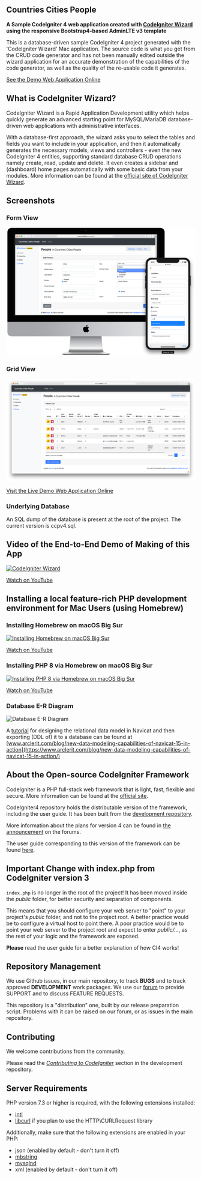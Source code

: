 ## Countries Cities People
**A Sample CodeIgniter 4 web application created with [CodeIgniter Wizard](https://www.ozar.net/products) using the responsive Bootstrap4-based AdminLTE v3 template**

This is a database-driven sample CodeIgniter 4 project generated with the 'CodeIgniter Wizard' Mac application. The source code is what you get from the CRUD code generator and has not been manually edited outside the wizard application for an accurate demonstration of the capabilities of the code generator, as well as the quality of the re-usable code it generates. 


[See the Demo Web Application Online](https://www.ozar.net/products/codeigniterwizard/demowebapp/?r=github)


## What is CodeIgniter Wizard?

CodeIgniter Wizard is a Rapid Application Development utility which helps quickly generate an advanced starting point for MySQL/MariaDB database-driven web applications with administrative interfaces.

With a database-first approach, the wizard asks you to select the tables and fields you want to include in your application, and then it automatically generates the necessary models, views and controllers - even the new CodeIgniter 4 entities, supporting standard database CRUD operations namely create, read, update and delete. It even creates a sidebar and (dashboard) home pages automatically with some basic data from your modules.
More information can be found at the [official site of CodeIgniter Wizard](https://www.ozar.net/products/codeigniterwizard/).

## Screenshots

### Form View
![Adding / Editing a new record](screenshot1.png)

### Grid View
![Grid View](screenshot2.png)


[Visit the Live Demo Web Application Online](https://www.ozar.net/products/codeigniterwizard/demowebapp/?r=github)


### Underlying Database
An SQL dump of the database is present at the root of the project. The current version is ccpv4.sql.

## Video of the End-to-End Demo of Making of this App
[![CodeIgniter Wizard](videodemoscreenshot.jpg)](https://www.youtube.com/watch?v=fo2wmzZ2p3I)

[Watch on YouTube](https://www.youtube.com/watch?v=fo2wmzZ2p3I)


## Installing a local feature-rich PHP development environment for Mac Users (using Homebrew)

### Installing Homebrew on macOS Big Sur
[![Installing Homebrew on macOS Big Sur](https://img.youtube.com/vi/_n2YexLCN8c/0.jpg)](https://www.youtube.com/watch?v=_n2YexLCN8c)

[Watch on YouTube](https://www.youtube.com/watch?v=_n2YexLCN8c)

### Installing PHP 8 via Homebrew on macOS Big Sur
[![Installing PHP 8 via Homebrew on macOS Big Sur](https://img.youtube.com/vi/UK7zPZlUkZg/0.jpg)](https://www.youtube.com/watch?v=UK7zPZlUkZg)

[Watch on YouTube](https://www.youtube.com/watch?v=UK7zPZlUkZg)

### Database E-R Diagram
![Database E-R Diagram](NavicatModelScreenshot.png)

A [tutorial](https://www.arclerit.com/blog/new-data-modeling-capabilities-of-navicat-15-in-action/) for designing the relational data model in Navicat and then exporting (DDL of) it to a database can be found at [www.arclerit.com/blog/new-data-modeling-capabilities-of-navicat-15-in-action](https://www.arclerit.com/blog/new-data-modeling-capabilities-of-navicat-15-in-action/)

## About the Open-source CodeIgniter Framework

CodeIgniter is a PHP full-stack web framework that is light, fast, flexible and secure.
More information can be found at the [official site](http://codeigniter.com).

CodeIgniter4 repository holds the distributable version of the framework,
including the user guide. It has been built from the
[development repository](https://github.com/codeigniter4/CodeIgniter4).

More information about the plans for version 4 can be found in [the announcement](http://forum.codeigniter.com/thread-62615.html) on the forums.

The user guide corresponding to this version of the framework can be found
[here](https://codeigniter4.github.io/userguide/).


## Important Change with index.php from CodeIgniter version 3

`index.php` is no longer in the root of the project! It has been moved inside the *public* folder,
for better security and separation of components.

This means that you should configure your web server to "point" to your project's *public* folder, and
not to the project root. A better practice would be to configure a virtual host to point there. A poor practice would be to point your web server to the project root and expect to enter *public/...*, as the rest of your logic and the
framework are exposed.

**Please** read the user guide for a better explanation of how CI4 works!

## Repository Management

We use Github issues, in our main repository, to track **BUGS** and to track approved **DEVELOPMENT** work packages.
We use our [forum](http://forum.codeigniter.com) to provide SUPPORT and to discuss
FEATURE REQUESTS.

This repository is a "distribution" one, built by our release preparation script.
Problems with it can be raised on our forum, or as issues in the main repository.

## Contributing

We welcome contributions from the community.

Please read the [*Contributing to CodeIgniter*](https://github.com/codeigniter4/CodeIgniter4/blob/develop/contributing.md) section in the development repository.

## Server Requirements

PHP version 7.3 or higher is required, with the following extensions installed:

- [intl](http://php.net/manual/en/intl.requirements.php)
- [libcurl](http://php.net/manual/en/curl.requirements.php) if you plan to use the HTTP\CURLRequest library

Additionally, make sure that the following extensions are enabled in your PHP:

- json (enabled by default - don't turn it off)
- [mbstring](http://php.net/manual/en/mbstring.installation.php)
- [mysqlnd](http://php.net/manual/en/mysqlnd.install.php)
- xml (enabled by default - don't turn it off)
